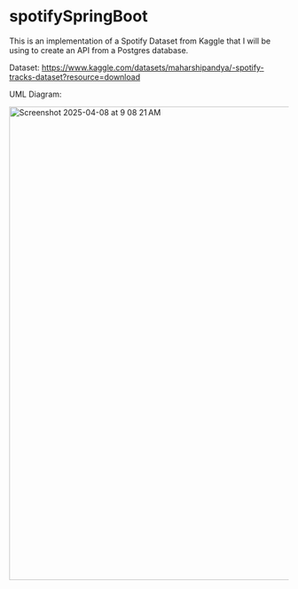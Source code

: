# spotifySpringBoot
This is an implementation of a Spotify Dataset from Kaggle that I will be using to create an API from a Postgres database.

Dataset: https://www.kaggle.com/datasets/maharshipandya/-spotify-tracks-dataset?resource=download

UML Diagram: 


<img width="854" alt="Screenshot 2025-04-08 at 9 08 21 AM" src="https://github.com/user-attachments/assets/453ea612-0189-48e9-9cce-d971d977d686" />
